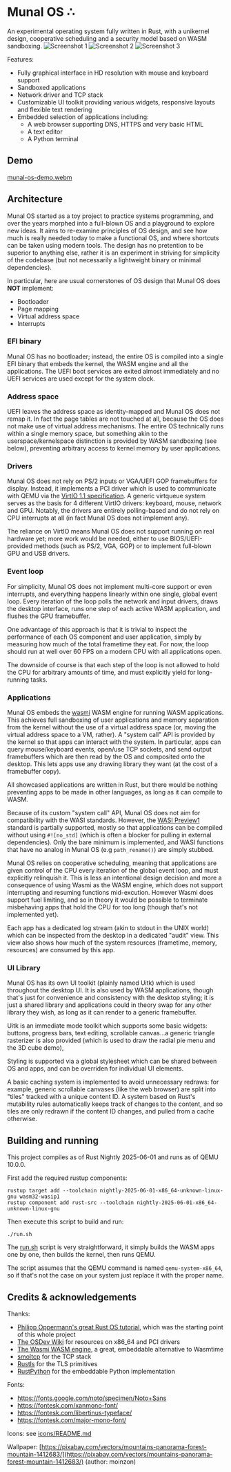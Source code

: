 # Munal OS ∴

An experimental operating system fully written in Rust, with a unikernel design, cooperative scheduling and a security model based on WASM sandboxing.
![Screenshot 1](/assets/munal-os-screenshot-1.png)
![Screenshot 2](/assets/munal-os-screenshot-2.png)
![Screenshot 3](/assets/munal-os-screenshot-3.png)

Features:
* Fully graphical interface in HD resolution with mouse and keyboard support
* Sandboxed applications
* Network driver and TCP stack
* Customizable UI toolkit providing various widgets, responsive layouts and flexible text rendering
* Embedded selection of applications including:
  * A web browser supporting DNS, HTTPS and very basic HTML
  * A text editor
  * A Python terminal

## Demo
[munal-os-demo.webm](https://github.com/user-attachments/assets/ac9978f1-bd26-4542-896a-0860cfd48ce0)

## Architecture

Munal OS started as a toy project to practice systems programming, and over the years morphed into a full-blown OS and a playground to explore new ideas. It aims to re-examine principles of OS design, and see how much is really needed today to make a functional OS, and where shortcuts can be taken using modern tools. The design has no pretention to be superior to anything else, rather it is an experiment in striving for simplicity of the codebase (but not necessarily a lightweight binary or minimal dependencies).

In particular, here are usual cornerstones of OS design that Munal OS does **NOT** implement:

* Bootloader
* Page mapping
* Virtual address space
* Interrupts

### EFI binary 

Munal OS has no bootloader; instead, the entire OS is compiled into a single EFI binary that embeds the kernel, the WASM engine and all the applications. The UEFI boot services are exited almost immediately and no UEFI services are used except for the system clock.

### Address space

UEFI leaves the address space as identity-mapped and Munal OS does not remap it. In fact the page tables are not touched at all, because the OS does not make use of virtual address mechanisms. The entire OS technically runs within a single memory space, but something akin to the userspace/kernelspace distinction is provided by WASM sandboxing (see below), preventing arbitrary access to kernel memory by user applications.

### Drivers

Munal OS does not rely on PS/2 inputs or VGA/UEFI GOP framebuffers for display. Instead, it implements a PCI driver which is used to communicate with QEMU via the [VirtIO 1.1 specification](https://docs.oasis-open.org/virtio/virtio/v1.1/csprd01/virtio-v1.1-csprd01.html). A generic virtqueue system serves as the basis for 4 different VirtIO drivers: keyboard, mouse, network and GPU. Notably, the drivers are entirely polling-based and do not rely on CPU interrupts at all (in fact Munal OS does not implement any).

The reliance on VirtIO means Munal OS does not support running on real hardware yet; more work would be needed, either to use BIOS/UEFI-provided methods (such as PS/2, VGA, GOP) or to implement full-blown GPU and USB drivers.

### Event loop

For simplicity, Munal OS does not implement multi-core support or even interrupts, and everything happens linearly within one single, global event loop. Every iteration of the loop polls the network and input drivers, draws the desktop interface, runs one step of each active WASM application, and flushes the GPU framebuffer.

One advantage of this approach is that it is trivial to inspect the performance of each OS component and user application, simply by measuring how much of the total frametime they eat. For now, the loop should run at well over 60 FPS on a modern CPU with all applications open.

The downside of course is that each step of the loop is not allowed to hold the CPU for arbitrary amounts of time, and must explicitly yield for long-running tasks.

### Applications

Munal OS embeds the [wasmi](https://github.com/wasmi-labs/wasmi) WASM engine for running WASM applications. This achieves full sandboxing of user applications and memory separation from the kernel without the use of a virtual address space (or, moving the virtual address space to a VM, rather). A "system call" API is provided by the kernel so that apps can interact with the system. In particular, apps can query mouse/keyboard events, open/use TCP sockets, and send output framebuffers which are then read by the OS and composited onto the desktop. This lets apps use any drawing library they want (at the cost of a framebuffer copy).

All showcased applications are written in Rust, but there would be nothing preventing apps to be made in other languages, as long as it can compile to WASM.

Because of its custom "system call" API, Munal OS does not aim for compatibility with the WASI standards. However, the [WASI Preview1](https://github.com/WebAssembly/WASI/blob/main/legacy/README.md) standard is partially supported, mostly so that applications can be compiled without using `#![no_std]` (which is often a blocker for pulling in external dependencies). Only the bare minimum is implemented, and WASI functions that have no analog in Munal OS (e.g `path_rename()`) are simply stubbed.

Munal OS relies on cooperative scheduling, meaning that applications are given control of the CPU every iteration of the global event loop, and must explicitly relinquish it. This is less an intentional design decision and more a consequence of using Wasmi as the WASM engine, which does not support interrupting and resuming functions mid-excution. However Wasmi does support fuel limiting, and so in theory it would be possible to terminate misbehaving apps that hold the CPU for too long (though that's not implemented yet).

Each app has a dedicated log stream (akin to stdout in the UNIX world) which can be inspected from the desktop in a dedicated "audit" view. This view also shows how much of the system resources (frametime, memory, resources) are consumed by this app.

### UI Library

Munal OS has its own UI toolkit (plainly named Uitk) which is used throughout the desktop UI. It is also used by WASM applications, though that's just for convenience and consistency with the desktop styling; it is just a shared library and applications could in theory swap for any other library they wish, as long as it can render to a generic framebuffer.

Uitk is an immediate mode toolkit which supports some basic widgets: buttons, progress bars, text editing, scrollable canvas...a generic triangle rasterizer is also provided (which is used to draw the radial pie menu and the 3D cube demo),

Styling is supported via a global stylesheet which can be shared between OS and apps, and can be overriden for individual UI elements.

A basic caching system is implemented to avoid unnecessary redraws: for example, generic scrollable canvases (like the web browser) are split into "tiles" tracked with a unique content ID. A system based on Rust's mutability rules automatically keeps track of changes to the content, and so tiles are only redrawn if the content ID changes, and pulled from a cache otherwise.

## Building and running

This project compiles as of Rust Nightly 2025-06-01 and runs as of QEMU 10.0.0.

First add the required rustup components:
```
rustup target add --toolchain nightly-2025-06-01-x86_64-unknown-linux-gnu wasm32-wasip1
rustup component add rust-src --toolchain nightly-2025-06-01-x86_64-unknown-linux-gnu
```
Then execute this script to build and run:
```
./run.sh
```
The [run.sh](/run.sh) script is very straightforward, it simply builds the WASM apps one by one, then builds the kernel, then runs QEMU.

The script assumes that the QEMU command is named `qemu-system-x86_64`, so if that's not the case on your system just replace it with the proper name.

## Credits & acknowledgements

Thanks:
* [Philipp Oppermann's great Rust OS tutorial](https://os.phil-opp.com/), which was the starting point of this whole project
* [The OSDev Wiki](https://wiki.osdev.org/) for resources on x86_64 and PCI drivers
* [The Wasmi WASM engine](https://github.com/wasmi-labs/wasmi), a great, embeddable alternative to Wasmtime
* [smoltcp](https://github.com/smoltcp-rs/smoltcp) for the TCP stack
* [Rustls](https://github.com/rustls/rustls) for the TLS primitives
* [RustPython](https://github.com/RustPython/RustPython) for the embeddable Python implementation

Fonts:
* https://fonts.google.com/noto/specimen/Noto+Sans
* https://fontesk.com/xanmono-font/
* https://fontesk.com/libertinus-typeface/
* https://fontesk.com/major-mono-font/

Icons: see [icons/README.md](/icons/README.md)

Wallpaper: [https://pixabay.com/vectors/mountains-panorama-forest-mountain-1412683/](https://pixabay.com/vectors/mountains-panorama-forest-mountain-1412683/) (author: moinzon)
